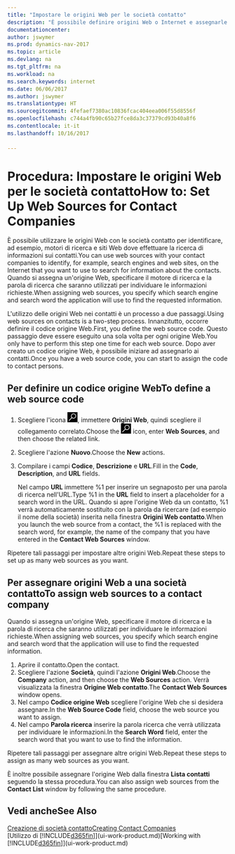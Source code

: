 ```yaml
---
title: "Impostare le origini Web per le società contatto"
description: "È possibile definire origini Web o Internet e assegnarle a una società contatto per consentire l'identificazione delle modalità di ricerca delle informazioni sui contatti."
documentationcenter: 
author: jswymer
ms.prod: dynamics-nav-2017
ms.topic: article
ms.devlang: na
ms.tgt_pltfrm: na
ms.workload: na
ms.search.keywords: internet
ms.date: 06/06/2017
ms.author: jswymer
ms.translationtype: HT
ms.sourcegitcommit: 4fefaef7380ac10836fcac404eea006f55d8556f
ms.openlocfilehash: c744a4fb90c65b27fce8da3c37379cd93b40a8f6
ms.contentlocale: it-it
ms.lasthandoff: 10/16/2017

---
```

# <a name="how-to-set-up-web-sources-for-contact-companies"></a><span data-ttu-id="59f59-103">Procedura: Impostare le origini Web per le società contatto</span><span class="sxs-lookup"><span data-stu-id="59f59-103">How to: Set Up Web Sources for Contact Companies</span></span>
<span data-ttu-id="59f59-104">È possibile utilizzare le origini Web con le società contatto per identificare, ad esempio, motori di ricerca e siti Web dove effettuare la ricerca di informazioni sui contatti.</span><span class="sxs-lookup"><span data-stu-id="59f59-104">You can use web sources with your contact companies to identify, for example, search engines and web sites, on the Internet that you want to use to search for information about the contacts.</span></span> <span data-ttu-id="59f59-105">Quando si assegna un'origine Web, specificare il motore di ricerca e la parola di ricerca che saranno utilizzati per individuare le informazioni richieste.</span><span class="sxs-lookup"><span data-stu-id="59f59-105">When assigning web sources, you specify which search engine and search word the application will use to find the requested information.</span></span>

<span data-ttu-id="59f59-106">L'utilizzo delle origini Web nei contatti è un processo a due passaggi.</span><span class="sxs-lookup"><span data-stu-id="59f59-106">Using web sources on contacts is a two-step process.</span></span> <span data-ttu-id="59f59-107">Innanzitutto, occorre definire il codice origine Web.</span><span class="sxs-lookup"><span data-stu-id="59f59-107">First, you define the web source code.</span></span> <span data-ttu-id="59f59-108">Questo passaggio deve essere eseguito una sola volta per ogni origine Web.</span><span class="sxs-lookup"><span data-stu-id="59f59-108">You only have to perform this step one time for each web source.</span></span> <span data-ttu-id="59f59-109">Dopo aver creato un codice origine Web, è possibile iniziare ad assegnarlo ai contatti.</span><span class="sxs-lookup"><span data-stu-id="59f59-109">Once you have a web source code, you can start to assign the code to contact persons.</span></span>

## <a name="to-define-a-web-source-code"></a><span data-ttu-id="59f59-110">Per definire un codice origine Web</span><span class="sxs-lookup"><span data-stu-id="59f59-110">To define a web source code</span></span>
1. <span data-ttu-id="59f59-111">Scegliere l'icona ![Cerca pagina o report](media/ui-search/search_small.png "icona Cerca pagina o report"), immettere **Origini Web**, quindi scegliere il collegamento correlato.</span><span class="sxs-lookup"><span data-stu-id="59f59-111">Choose the ![Search for Page or Report](media/ui-search/search_small.png "Search for Page or Report icon") icon, enter **Web Sources**, and then choose the related link.</span></span>
2. <span data-ttu-id="59f59-112">Scegliere l'azione **Nuovo**.</span><span class="sxs-lookup"><span data-stu-id="59f59-112">Choose the **New** actions.</span></span>
3. <span data-ttu-id="59f59-113">Compilare i campi **Codice**, **Descrizione** e **URL**.</span><span class="sxs-lookup"><span data-stu-id="59f59-113">Fill in the **Code**, **Description**, and **URL** fields.</span></span>

    <span data-ttu-id="59f59-114">Nel campo **URL** immettere %1 per inserire un segnaposto per una parola di ricerca nell'URL.</span><span class="sxs-lookup"><span data-stu-id="59f59-114">Type %1 in the **URL** field to insert a placeholder for a search word in the URL.</span></span> <span data-ttu-id="59f59-115">Quando si apre l'origine Web da un contatto, %1 verrà automaticamente sostituito con la parola da ricercare (ad esempio il nome della società) inserita nella finestra **Origini Web contatto**.</span><span class="sxs-lookup"><span data-stu-id="59f59-115">When you launch the web source from a contact, the %1 is replaced with the search word, for example, the name of the company that you have entered in the **Contact Web Sources** window.</span></span>

<span data-ttu-id="59f59-116">Ripetere tali passaggi per impostare altre origini Web.</span><span class="sxs-lookup"><span data-stu-id="59f59-116">Repeat these steps to set up as many web sources as you want.</span></span>

## <a name="to-assign-web-sources-to-a-contact-company"></a><span data-ttu-id="59f59-117">Per assegnare origini Web a una società contatto</span><span class="sxs-lookup"><span data-stu-id="59f59-117">To assign web sources to a contact company</span></span>
<span data-ttu-id="59f59-118">Quando si assegna un'origine Web, specificare il motore di ricerca e la parola di ricerca che saranno utilizzati per individuare le informazioni richieste.</span><span class="sxs-lookup"><span data-stu-id="59f59-118">When assigning web sources, you specify which search engine and search word that the application will use to find the requested information.</span></span>

1. <span data-ttu-id="59f59-119">Aprire il contatto.</span><span class="sxs-lookup"><span data-stu-id="59f59-119">Open the contact.</span></span>
2. <span data-ttu-id="59f59-120">Scegliere l'azione **Società**, quindi l'azione **Origini Web**.</span><span class="sxs-lookup"><span data-stu-id="59f59-120">Choose the **Company** action, and then choose the **Web Sources** action.</span></span> <span data-ttu-id="59f59-121">Verrà visualizzata la finestra **Origine Web contatto**.</span><span class="sxs-lookup"><span data-stu-id="59f59-121">The **Contact Web Sources** window opens.</span></span>
3. <span data-ttu-id="59f59-122">Nel campo **Codice origine Web** scegliere l'origine Web che si desidera assegnare.</span><span class="sxs-lookup"><span data-stu-id="59f59-122">In the **Web Source Code** field, choose the web source you want to assign.</span></span>
4. <span data-ttu-id="59f59-123">Nel campo **Parola ricerca** inserire la parola ricerca che verrà utilizzata per individuare le informazioni.</span><span class="sxs-lookup"><span data-stu-id="59f59-123">In the **Search Word** field, enter the search word that you want to use to find the information.</span></span>

<span data-ttu-id="59f59-124">Ripetere tali passaggi per assegnare altre origini Web.</span><span class="sxs-lookup"><span data-stu-id="59f59-124">Repeat these steps to assign as many web sources as you want.</span></span>

<span data-ttu-id="59f59-125">È inoltre possibile assegnare l'origine Web dalla finestra **Lista contatti** seguendo la stessa procedura.</span><span class="sxs-lookup"><span data-stu-id="59f59-125">You can also assign web sources from the **Contact List** window by following the same procedure.</span></span>

## <a name="see-also"></a><span data-ttu-id="59f59-126">Vedi anche</span><span class="sxs-lookup"><span data-stu-id="59f59-126">See Also</span></span>
[<span data-ttu-id="59f59-127">Creazione di società contatto</span><span class="sxs-lookup"><span data-stu-id="59f59-127">Creating Contact Companies</span></span>](marketing-create-contact-companies.md)  
<span data-ttu-id="59f59-128">[Utilizzo di [!INCLUDE[d365fin](includes/d365fin_md.md)]](ui-work-product.md)</span><span class="sxs-lookup"><span data-stu-id="59f59-128">[Working with [!INCLUDE[d365fin](includes/d365fin_md.md)]](ui-work-product.md)</span></span>

